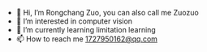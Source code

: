 - 👋 Hi, I’m Rongchang Zuo, you can also call me Zuozuo
- 👀 I’m interested in computer vision
- 🌱 I’m currently learning limitation learning
- 📫 How to reach me 1727950162@qq.com
